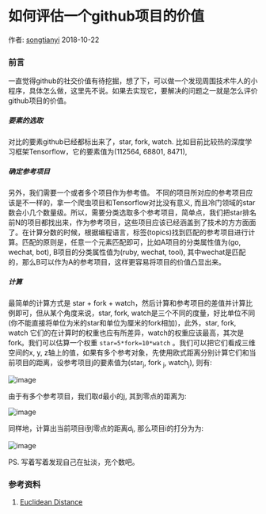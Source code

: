 # 如何评估一个github项目的价值

作者: [songtianyi](http://songtianyi.info) 2018-10-22

### 前言

一直觉得github的社交价值有待挖掘，想了下，可以做一个发现周围技术牛人的小程序，具体怎么做，这里先不说。如果去实现它，要解决的问题之一就是怎么评价github项目的价值。

##### 要素的选取

对比的要素github已经都标出来了，star, fork, watch.  比如目前比较热的深度学习框架Tensorflow，它的要素值为(112564, 68801, 8471), 

##### 确定参考项目

另外，我们需要一个或者多个项目作为参考值。 不同的项目所对应的参考项目应该是不一样的，拿一个爬虫项目和Tensorflow对比没有意义, 而且冷门领域的star数会小几个数量级。所以，需要分类选取多个参考项目，简单点，我们把star排名前N的项目都找出来，作为参考项目，这些项目应该已经涵盖到了技术的方方面面了。在计算分数的时候，根据编程语言，标签(topics)找到匹配的参考项目进行计算。匹配的原则是，任意一个元素匹配即可，比如A项目的分类属性值为(go, wechat, bot), B项目的分类属性值为(ruby, wechat, tool), 其中wechat是匹配的，那么B可以作为A的参考项目，这样更容易将项目的价值凸显出来。

##### 计算

最简单的计算方式是 star + fork + watch，然后计算和参考项目的差值并计算比例即可，但从某个角度来说，star, fork, watch是三个不同的度量，好比单位不同(你不能直接将单位为米的star和单位为厘米的fork相加)，此外，star, fork, watch 它们的在计算时的权重也应有所差异，watch的权重应该最高，其次是fork。我们可以估算一个权重 `star=5*fork=10*watch` 。我们可以把它们看成三维空间的x, y, z轴上的值，如果有多个参考对象，先使用欧式距离分别计算它们和当前项目的距离，设参考项目j的要素值为(star<sub>j</sub>, fork <sub>j</sub>, watch<sub>j</sub>), 则有:

![image](https://songtianyi-blog.oss-cn-shenzhen.aliyuncs.com/weight-euclidean-dist-between-i-j.png)

由于有多个参考项目，我们取d最小的j, 其到零点的距离为:

![image](https://songtianyi-blog.oss-cn-shenzhen.aliyuncs.com/euclidean_dist_with_zero_right.png)

同样地，计算出当前项目i到零点的距离d<sub>i</sub>, 那么项目i的打分为为:

![image](https://songtianyi-blog.oss-cn-shenzhen.aliyuncs.com/di-multi-100-divide-dj.png)

PS. 写着写着发现自己在扯淡，充个数吧。

### 参考资料

1. [Euclidean Distance](http://www.pbarrett.net/techpapers/euclid.pdf)
